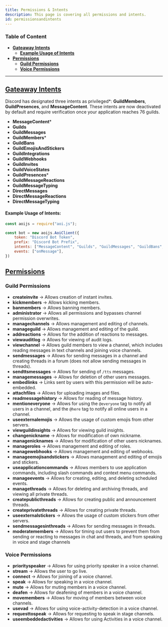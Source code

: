 ```yaml
---
title: Permissions & Intents
description: This page is covering all permissions and intents.
id: permissionsandintents
---
```


### Table of Content

- **[Gateaway Intents][1]**
  - **[Example Usage of Intents](#example-usage-of-intents)**
- **[Permissions][2]**
  - **[Guild Permissions](#guild-permissions)**
  - **[Voice Permissions](#voice-permissions)**

---

## [Gateaway Intents][3]

Discord has designated three intents as privileged\*: **GuildMembers**, **GuildPresences**, and **MessageContent**. These intents are now deactivated by default and require verification once your application reaches 76 guilds.

* **MessageContent**\*
* **Guilds**
* **GuildMessages**
* **GuildMembers**\*
* **GuildBans**
* **GuildEmojisAndStickers**
* **GuildIntegrations**
* **GuildWebhooks**
* **GuildInvites**
* **GuildVoiceStates**
* **GuildPresences**\*
* **GuildMessageReactions**
* **GuildMessageTyping**
* **DirectMessages**
* **DirectMessageReactions**
* **DirectMessageTyping**

#### Example Usage of Intents:
```js
const aoijs = require("aoi.js");

const bot = new aoijs.AoiClient({
    token: "Discord Bot Token",
    prefix: "Discord Bot Prefix",
    intents: ["MessageContent", "Guilds", "GuildMessages", "GuildBans", "GuildWebhooks", "GuildPresences"],
    events: ["onMessage"],
})
```

## [Permissions](https://discord.com/developers/docs/topics/permissions)

### Guild Permissions

* **createinvite** &rarr; Allows creation of instant invites.
* **kickmembers** &rarr; Allows kicking members.
* **banmembers** &rarr; Allows banning members.
* **administrator** &rarr; Allows all permissions and bypasses channel permission overwrites.
* **managechannels** &rarr; Allows management and editing of channels.
* **manageguild** &rarr; Allows management and editing of the guild.
* **addreactions** &rarr; Allows for the addition of reactions to messages.
* **viewauditlog** &rarr; Allows for viewing of audit logs.
* **viewchannel** &rarr; Allows guild members to view a channel, which includes reading messages in text channels and joining voice channels.
* **sendmessages** &rarr; Allows for sending messages in a channel and creating threads in a forum (does not allow sending messages in threads).
* **sendttsmessages** &rarr; Allows for sending of `/tts` messages.
* **managemessages** &rarr; Allows for deletion of other users messages.
* **embedlinks** &rarr; Links sent by users with this permission will be auto-embedded.
* **attachfiles** &rarr; Allows for uploading images and files.
* **readmessagehistory** &rarr; Allows for reading of message history.
* **mentioneveryone** &rarr; Allows for using the `@everyone` tag to notify all users in a channel, and the `@here` tag to notify all online users in a channel.
* **useexternalemojis** &rarr; Allows the usage of custom emojis from other servers.
* **viewguildinsights** &rarr; Allows for viewing guild insights.
* **changenickname** &rarr; Allows for modification of own nickname.
* **managenicknames** &rarr; Allows for modification of other users nicknames.
* **manageroles** &rarr; Allows management and editing of roles.
* **managewebhooks** &rarr; Allows management and editing of webhooks. 
* **manageemojisandstickers** &rarr;  Allows management and editing of emojis and stickers.
* **useapplicationcommands** &rarr; Allows members to use application commands, including slash commands and context menu commands.
* **manageevents** &rarr; Allows for creating, editing, and deleting scheduled events.
* **managethreads** &rarr; Allows for deleting and archiving threads, and viewing all private threads.
* **createpublicthreads** &rarr; Allows for creating public and announcement threads.
* **createprivatethreads** &rarr; Allows for creating private threads. 
* **useexternalstickers** &rarr; Allows the usage of custom stickers from other servers.
* **sendmessagesinthreads** &rarr; Allows for sending messages in threads. 
* **moderatemembers** &rarr; Allows for timing out users to prevent them from sending or reacting to messages in chat and threads, and from speaking in voice and stage channels

### Voice Permissions

* **priorityspeaker** &rarr; Allows for using priority speaker in a voice channel.
* **stream** &rarr; Allows the user to go live.
* **connect** &rarr; Allows for joining of a voice channel.
* **speak** &rarr; Allows for speaking in a voice channel.
* **mute** &rarr; Allows for muting members in a voice channel.
* **deafen** &rarr; Allows for deafening of members in a voice channel.
* **movemembers** &rarr; Allows for moving of members between voice channels.
* **usevad** &rarr; Allows for using voice-activity-detection in a voice channel.
* **requesttospeak** &rarr; Allows for requesting to speak in stage channels.
* **useembeddedactivities** &rarr; Allows for using Activities in a voice channel.

<!--- links -->

[1]: #discord-gateaway-intents
[2]: #discord-api-permissions
[3]: https://discord.com/developers/docs/topics/gateway#list-of-intents
